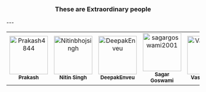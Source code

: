 <!--suppress HtmlDeprecatedAttribute -->
<div align="center">
 <h3>
  These are Extraordinary people
 </h3>
</div>
---
<table class="contributors">
 <tr>
  <td align="center">
   <a href="https://github.com/Prakash4844">
    <img alt="Prakash4844" src="https://avatars.githubusercontent.com/u/81550376?v=4" width="100;"/>
    <br/>
    <sub>
     <b>
      Prakash
     </b>
    </sub>
   </a>
  </td>
  <td align="center">
   <a href="https://github.com/Nitinbhojsingh">
    <img alt="Nitinbhojsingh" src="https://avatars.githubusercontent.com/u/80892374?v=4" width="100;"/>
    <br/>
    <sub>
     <b>
      Nitin Singh
     </b>
    </sub>
   </a>
  </td>
  <td align="center">
   <a href="https://github.com/DeepakEnveu">
    <img alt="DeepakEnveu" src="https://avatars.githubusercontent.com/u/122348221?v=4" width="100;"/>
    <br/>
    <sub>
     <b>
      DeepakEnveu
     </b>
    </sub>
   </a>
  </td>
  <td align="center">
   <a href="https://github.com/sagargoswami2001">
    <img alt="sagargoswami2001" src="https://avatars.githubusercontent.com/u/88379870?v=4" width="100;"/>
    <br/>
    <sub>
     <b>
      Sagar Goswami
     </b>
    </sub>
   </a>
  </td>
  <td align="center">
   <a href="https://github.com/VasylHulpak">
    <img alt="VasylHulpak" src="https://avatars.githubusercontent.com/u/76429065?v=4" width="100;"/>
    <br/>
    <sub>
     <b>
      VasylHulpak
     </b>
    </sub>
   </a>
  </td>
  <td align="center">
   <a href="https://api.github.com/users/alexis-coulombe">
    <img alt="alexis-coulombe" src="https://avatars.githubusercontent.com/u/22302902?v=4" width="100"/>
    <sub>
     alexis-coulombe
    </sub>
   </a>
  </td>
 </tr>
</table>
